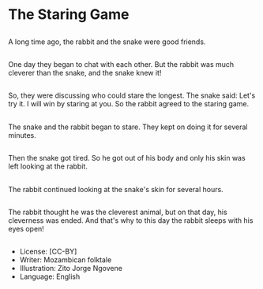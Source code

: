 # The Staring Game

##
A long time ago, the
rabbit and the snake
were good friends.

##
One day they began to
chat with each other.
But the rabbit was
much cleverer than the
snake, and the snake
knew it!

##
So, they were
discussing who could
stare the longest. The
snake said:
Let's try it. I will win by
staring at you.
So the rabbit agreed to
the staring game.

##
The snake and the
rabbit began to stare.
They kept on doing it
for several minutes.

##
Then the snake got
tired. So he got out of
his body and only his
skin was left looking at
the rabbit.

##
The rabbit continued
looking at the snake's
skin for several hours.

##
The rabbit thought he
was the cleverest
animal, but on that day,
his cleverness was
ended. And that's why
to this day the rabbit
sleeps with his eyes
open!

##
* License: [CC-BY]
* Writer: Mozambican folktale
* Illustration: Zito Jorge Ngovene
* Language: English
